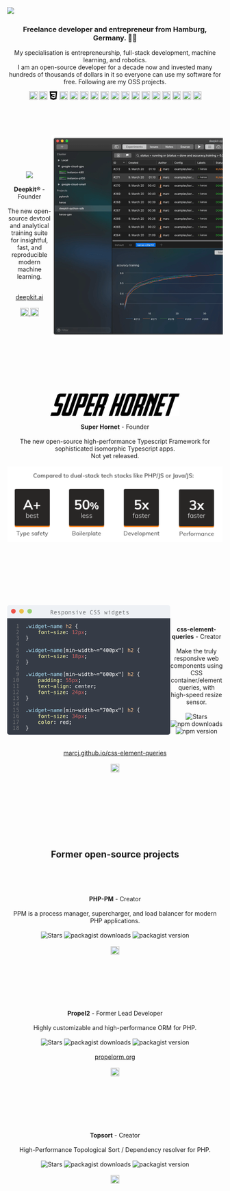 <img src="https://www.google-analytics.com/collect?v=1&aip=1&t=pageview&_s=1&ds=github&dr=https:%2F%2Fgithub.com%2Fmarcj&dl=https:%2F%2Fgithub.com%2Fmarcj&_u=MAC~&cid=5792dfd7-8dc4-476b-af31-da2fdb9f93d2&tid=UA-39589095-1" />
  
<div align="center">
  
  <h3>Freelance developer and entrepreneur from Hamburg, Germany. 🏄‍♂️</h3>
  
  My specialisation is entrepreneurship, full-stack development, machine learning, and robotics.<br/>
  I am an open-source developer for a decade now and invested many hundreds of thousands of dollars in it so everyone
  can use my software for free. Following are my OSS projects.
  
  <img width=20 height=20 src="https://raw.githubusercontent.com/simple-icons/simple-icons/develop/icons/typescript.svg" />
  <img width=20 height=20 src="https://raw.githubusercontent.com/simple-icons/simple-icons/develop/icons/html5.svg" />
  <img width=20 height=20 src="https://raw.githubusercontent.com/simple-icons/simple-icons/develop/icons/css3.svg" />
  <img width=20 height=20 src="https://raw.githubusercontent.com/simple-icons/simple-icons/develop/icons/cplusplus.svg" />
  <img width=20 height=20 src="https://raw.githubusercontent.com/simple-icons/simple-icons/develop/icons/python.svg" />
  <img width=20 height=20 src="https://raw.githubusercontent.com/simple-icons/simple-icons/develop/icons/php.svg" />
  
  <img width=20 height=20 src="https://raw.githubusercontent.com/simple-icons/simple-icons/develop/icons/git.svg" />  
  <img width=20 height=20 src="https://raw.githubusercontent.com/simple-icons/simple-icons/develop/icons/angular.svg" />
  <img width=20 height=20 src="https://raw.githubusercontent.com/simple-icons/simple-icons/develop/icons/docker.svg" />
  <img width=20 height=20 src="https://raw.githubusercontent.com/simple-icons/simple-icons/develop/icons/mongodb.svg" />
  <img width=20 height=20 src="https://raw.githubusercontent.com/simple-icons/simple-icons/develop/icons/mysql.svg" />
  <img width=20 height=20 src="https://raw.githubusercontent.com/simple-icons/simple-icons/develop/icons/postgresql.svg" />

  <img width=20 height=20 src="https://raw.githubusercontent.com/simple-icons/simple-icons/develop/icons/apple.svg" />
  <img width=20 height=20 src="https://raw.githubusercontent.com/simple-icons/simple-icons/develop/icons/linux.svg" />
  
  <img width=20 height=20 src="https://raw.githubusercontent.com/simple-icons/simple-icons/develop/icons/tensorflow.svg" />
  <img width=20 height=20 src="https://raw.githubusercontent.com/simple-icons/simple-icons/develop/icons/pytorch.svg" />
  
  <img width=20 height=20 src="https://raw.githubusercontent.com/simple-icons/simple-icons/develop/icons/webstorm.svg" />


<br/>  <br/>  <br/>
  
<img src="https://raw.githubusercontent.com/marcj/marcj/master/deepkit-screen-cut.png" align="right" />
  
<br/>
<br/>
<br/>
<br/>
<br/>
<a href="https://deepkit.ai">
<img src="https://raw.githubusercontent.com/deepkit/deepkit/master/assets/logo-white.png"/>
</a>

**Deepkit®** - Founder
<br/>
<br/>
The new open-source devtool and analytical training suite for insightful, fast, and reproducible modern machine learning.
<br/>
<br/>

<a href="https://deepkit.ai">deepkit.ai</a> 
<br/>
<br/>
<a href="https://github.com/deepkit/deepkit">
  <img valign="text-bottom" src="https://raw.githubusercontent.com/simple-icons/simple-icons/develop/icons/github.svg" width=20 height=20 />
</a>
<a href="https://twitter.com/deepkitai">
  <img valign="text-bottom" src="https://raw.githubusercontent.com/simple-icons/simple-icons/develop/icons/twitter.svg" width=20 height=20 />
</a>

<br/>
<br/>
<br/>
<br/>
<h2></h2>
<br/>
<br/>
<br/>
<br/>

<img src="https://raw.githubusercontent.com/marcj/marcj/master/SUPERHORNET.svg" />

**Super Hornet** - Founder
<br/>
<br/>
The new open-source high-performance Typescript Framework for sophisticated isomorphic Typescript apps.<br/>
Not yet released.
<br/>
<br/>
<img src="https://raw.githubusercontent.com/marcj/marcj/master/super-hornet-points.png" />


<br/>
<br/>
<br/>
<h2></h2>
<br/>
<br/>
<br/>

<img src="https://raw.githubusercontent.com/marcj/marcj/master/css-element-queries-code2.png" align="left" />

<br/>
<br/>

**css-element-queries** - Creator
<br/>
<br/>
Make the truly responsive web components using CSS container/element queries, with high-speed resize sensor.
<br/>
<br/>
![Stars](https://img.shields.io/github/stars/marcj/css-element-queries.svg?label=Stars&maxAge=3600)
![npm downloads](https://img.shields.io/npm/dt/css-element-queries)
![npm version](https://img.shields.io/npm/v/css-element-queries)
<br/>
<br/>
<br/>
<a href="http://marcj.github.io/css-element-queries">marcj.github.io/css-element-queries</a> 
<br/>
<br/>
<a href="https://github.com/marcj/css-element-queries">
  <img valign="text-bottom" src="https://raw.githubusercontent.com/simple-icons/simple-icons/develop/icons/github.svg" width=20 height=20 />
</a>


<br/>
<br/>
<br/>
<br/>
<br/>
<br/>
<br/>
<br/>
<h2>Former open-source projects</h3>

<br/>
<br/>
<br/>

**PHP-PM** - Creator
<br/>
<br/>
PPM is a process manager, supercharger, and load balancer for modern PHP applications.
<br/>
<br/>
![Stars](https://img.shields.io/github/stars/php-pm/php-pm.svg?label=Stars&maxAge=3600)
![packagist downloads](https://img.shields.io/packagist/dt/php-pm/php-pm.svg)
![packagist version](https://img.shields.io/packagist/v/php-pm/php-pm.svg)
<br/>
<br/>
<a href="https://github.com/php-pm/php-pm">
  <img valign="text-bottom" src="https://raw.githubusercontent.com/simple-icons/simple-icons/develop/icons/github.svg" width=20 height=20 />
</a>
<br/>
<br/>
<br/>



<h2></h2>


<br/>
<br/>
<br/>

**Propel2** - Former Lead Developer
<br/>
<br/>
Highly customizable and high-performance ORM for PHP.
<br/>
<br/>
![Stars](https://img.shields.io/github/stars/propelorm/propel2.svg?label=Stars&maxAge=3600)
![packagist downloads](https://img.shields.io/packagist/dt/propel/propel.svg)
![packagist version](https://img.shields.io/packagist/v/propel/propel.svg)
<br/>
<br/>
<a href="http://propelorm.org/">propelorm.org</a> 
<br/>
<br/>
<a href="https://github.com/propelorm/propel2">
  <img valign="text-bottom" src="https://raw.githubusercontent.com/simple-icons/simple-icons/develop/icons/github.svg" width=20 height=20 />
</a>
<br/>
<br/>
<br/>



<h2></h2>


<br/>
<br/>
<br/>

**Topsort** - Creator
<br/>
<br/>
High-Performance Topological Sort / Dependency resolver for PHP.
<br/>
<br/>
![Stars](https://img.shields.io/github/stars/marcj/topsort.php.svg?label=Stars&maxAge=3600)
![packagist downloads](https://img.shields.io/packagist/dt/marcj/topsort.svg)
![packagist version](https://img.shields.io/packagist/v/marcj/topsort.svg)
<br/>
<br/>
<a href="https://github.com/marcj/topsort.php">
  <img valign="text-bottom" src="https://raw.githubusercontent.com/simple-icons/simple-icons/develop/icons/github.svg" width=20 height=20 />
</a>
<br/>
<br/>
<br/>

</div>
